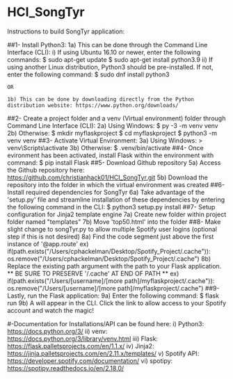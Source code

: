 # HCI_SongTyr
Instructions to build SongTyr application:

##1- Install Python3:
    1a) This can be done through the Command Line Interface (CLI):
        i) If using Ubuntu 16.10 or newer, enter the following commands:
            $ sudo apt-get update
            $ sudo apt-get install python3.9
        ii) If using another Linux distribution, Python3 should be pre-installed. If not, enter the following command:
            $ sudo dnf install python3

    OR

    1b) This can be done by downloading directly from the Python distribution website: https://www.python.org/downloads/
##2- Create a project folder and a venv (Virtual environment) folder through Command Line Interface (CLI):
    2a) Using Windows:
        $ py -3 -m venv venv
    2b) Otherwise:
        $ mkdir myflaskproject
        $ cd myflaskproject
        $ python3 -m venv venv
##3- Activate Virtual Environment:
    3a) Using Windows:
        > venv\Scripts\activate
    3b) Otherwise:
        $ .venv/bin/activate
##4- Once evironment has been activated, install Flask within the environment with command:
    $ pip install Flask
##5- Download Github repository
    5a) Access the Github repository here: https://github.com/christianhack01/HCI_SongTyr.git
    5b) Download the repository into the folder in which the virtual environment was created
##6- Install required dependencies for SongTyr
    6a) Take advantage of the 'setup.py' file and streamline installation of these dependencies by entering the following command in the CLI:
        $ python3 setup.py install
##7- Setup configuration for Jinja2 template engine
    7a) Create new folder within project folder named "templates"
    7b) Move 'top50.html' into the folder
##8- Make slight change to songTyr.py to allow multiple Spotify user logins (optional step if this is not desired)
    8a) Find the code segment just above the first instance of '@app.route'
        ex) 
            if(path.exists("/Users/cphackelman/Desktop/Spotify_Project/.cache")):
                os.remove("/Users/cphackelman/Desktop/Spotify_Project/.cache")
    8b) Replace the existing path argument with the path to your Flask application.
        ** BE SURE TO PRESERVE '/.cache' AT END OF PATH **
        ex)
            if(path.exists("/Users/[username]/[more path]/myflaskproject/.cache")):
                os.remove("/Users/[username]/[more path]/myflaskproject/.cache")
##9- Lastly, run the Flask application:
    9a) Enter the following command:
        $ flask run
    9b) A will appear in the CLI. Click the link to allow access to your Spotify account and watch the magic!

#-Documentation for Installations/API can be found here:
    i) Python3: https://docs.python.org/3/
    ii) venv: https://docs.python.org/3/library/venv.html
    iii) Flask: https://flask.palletsprojects.com/en/1.1.x/
    iv) Jinja2: https://jinja.palletsprojects.com/en/2.11.x/templates/
    v) Spotify API: https://developer.spotify.com/documentation/
    vi) spotipy: https://spotipy.readthedocs.io/en/2.18.0/
